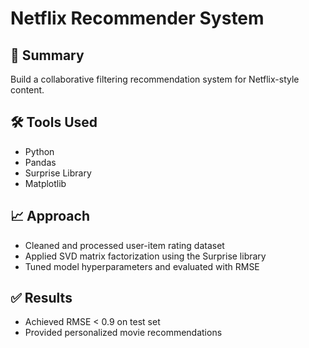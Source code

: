 # Netflix Recommender System

## 📌 Summary
Build a collaborative filtering recommendation system for Netflix-style content.

## 🛠 Tools Used
- Python
- Pandas
- Surprise Library
- Matplotlib

## 📈 Approach
- Cleaned and processed user-item rating dataset
- Applied SVD matrix factorization using the Surprise library
- Tuned model hyperparameters and evaluated with RMSE

## ✅ Results
- Achieved RMSE < 0.9 on test set
- Provided personalized movie recommendations


